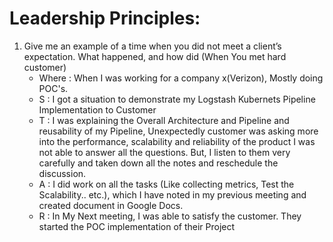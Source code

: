 # Leadership Principles:
 1. Give me an example of a time when you did not meet a client’s expectation. What happened, and how did (When You met hard customer)
    * Where : When I was working for a company x(Verizon), Mostly doing POC's.
    * S : I got a situation to demonstrate my Logstash Kubernets Pipeline Implementation to Customer
    * T : I was explaining the Overall Architecture and Pipeline and reusability of my Pipeline, Unexpectedly customer was asking more into the performance, scalability and reliability of the product
        I was not able to answer all the questions. But, I listen to them very carefully and taken down all the notes and reschedule the discussion.
    * A : I did work on all the tasks (Like collecting metrics, Test the Scalability.. etc.), which I have noted in my previous meeting and created document in Google Docs.
    *  R : In My Next meeting, I was able to satisfy the customer. They started the POC implementation of their Project
